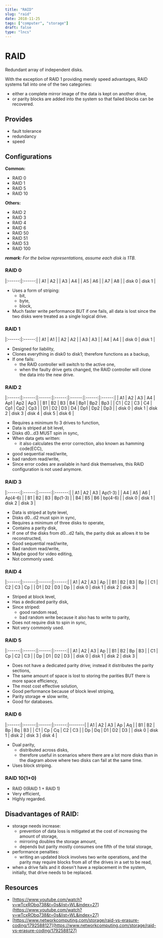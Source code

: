 ```yaml
---
title: "RAID"
slug: "raid"
date: 2018-11-25
tags: ["computer", "storage"]
draft: false
type: "lncs"
---
```

# RAID
Redundant array of independent disks.

With the exception of RAID 1 providing merely speed advantages, RAID systems fall into one of the two categories:
- either a complete mirror image of the data is kept on another drive,
- or parity blocks are added into the system so that failed blocks can be recovered.

## Provides
- fault tolerance
- redundancy
- speed

## Configurations
**Common:**
- RAID 0
- RAID 1
- RAID 5
- RAID 10

**Others:**
- RAID 2
- RAID 3
- RAID 4
- RAID 6
- RAID 50
- RAID 51
- RAID 53
- RAID 100

***remark:** For the below representations, assume each disk is 1TB.*

### RAID 0
|:------:|:------:|
|   A1   |   A2   |
|   A3   |   A4   |
|   A5   |   A6   |
|   A7   |   A8   |
| disk 0 | disk 1 |

- Uses a form of striping:
	- bit,
	- byte,
	- block,
- Much faster write performance BUT if one fails, all data is lost since the two disks were treated as a single logical drive.

### RAID 1
|:------:|:------:|
|   A1   |   A1   |
|   A2   |   A2   |
|   A3   |   A3   |
|   A4   |   A4   |
| disk 0 | disk 1 |

- Designed for liability,
- Clones everything in disk0 to disk1; therefore functions as a backup,
- If one fails:
	- the RAID controller will switch to the active one,
	- when the faulty drive gets changed, the RAID controller will clone the data into the new drive.

### RAID 2
|:------:|:------:|:------:|:------:|:------:|:------:|:------:|
|   A1   |   A2   |   A3   |   A4   |   Ap1  |   Ap2  |   Ap3  |
|   B1   |   B2   |   B3   |   B4   |   Bp1  |   Bp2  |   Bp3  |
|   C1   |   C2   |   C3   |   C4   |   Cp1  |   Cp2  |   Cp3  |
|   D1   |   D2   |   D3   |   D4   |   Dp1  |   Dp2  |   Dp3  |
| disk 0 | disk 1 | disk 2 | disk 3 | disk 4 | disk 5 | disk 6 |

- Requires a minimum fo 3 drives to function,
- Data is striped at bit level,
- Disks d0...d3 MUST spin in sync,
- When data gets written:
	- it also calculates the error correction, also known as hamming code(ECC),
- good sequential read/write,
- bad random read/write,
- Since error codes are available in hard disk themselves, this RAID configuration is not used anymore.

### RAID 3
|:------:|:------:|:------:|:-------:|
|   A1   |   A2   |   A3   | Ap(1-3) |
|   A4   |   A5   |   A6   | Ap(4-6) |
|   B1   |   B2   |   B3   | Bp(1-3) |
|   B4   |   B5   |   B6   | bp(4-6) |
| disk 0 | disk 1 | disk 2 |  disk 3 |

- Data is striped at byte level,
- Disks d0...d2 must spin in sync,
- Requires a minimum of three disks to operate,
- Contains a parity disk,
- If one of the disks from d0...d2 fails, the parity disk as allows it to be reconstructed,
- Good sequential read/write,
- Bad random read/write,
- Maybe good for video editing,
- Not commonly used.

### RAID 4
|:------:|:------:|:------:|:------:|
|   A1   |   A2   |   A3   |   Ap   |
|   B1   |   B2   |   B3   |   Bp   |
|   C1   |   C2   |   C3   |   Cp   |
|   D1   |   D2   |   D3   |   Dp   |
| disk 0 | disk 1 | disk 2 | disk 3 |

- Striped at block level,
- Has a dedicated parity disk,
- Since striped:
	- good random read,
	- bad random write because it also has to write to parity,
- Does not require disk to spin in sync,
- Not very commonly used.

### RAID 5
|:------:|:------:|:------:|:------:|
|   A1   |   A2   |   A3   |   Ap   |
|   B1   |   B2   |   Bp   |   B3   |
|   C1   |   Cp   |   C2   |   C3   |
|   Dp   |   D1   |   D2   |   D3   |
| disk 0 | disk 1 | disk 2 | disk 3 |

- Does not have a dedicated parity drive; instead it distributes the parity sections,
- The same amount of space is lost to storing the parities BUT there is more space efficiency,
- The most cost effective solution,
- Good performance because of block level striping,
- Parity storage => slow write,
- Good for databases.

### RAID 6
|:------:|:------:|:------:|:------:|--------|
|   A1   |   A2   |   A3   |   Ap   | Aq     |
|   B1   |   B2   |   Bp   |   Bq   | B3     |
|   C1   |   Cp   |   Cq   |   C2   | C3     |
|   Dp   |   Dq   |   D1   |   D2   | D3     |
| disk 0 | disk 1 | disk 2 | disk 3 | disk 4 |

- Dual parity,
	- distributed across disks,
	- therefore useful in scenarios where there are a lot more disks than in the diagram above where two disks can fail at the same time.
- Uses block striping.

### RAID 10(1+0)
- RAID 0(RAID 1 + RAID 1)
- Very efficient,
- Highly regarded.

## Disadvantages of RAID:
- storage needs increase:
	- prevention of data loss is mitigated at the cost of increasing the amount of storage,
	- mirroring doubles the storage amount,
	- depends but parity mostly consumes one fifth of the total storage,
- performance penalties:
	- writing an updated block involves two write operations, and the parity may require blocks from all of the drives in a set to be read,
- when a drive fails and it doesn't have a replacement in the system, initially, that drive needs to be replaced.

## Resources
- [https://www.youtube.com/watch?v=wTcxRObq738&t=0s&list=WL&index=27](https://www.youtube.com/watch?v=wTcxRObq738&t=0s&list=WL&index=27)
- [https://www.networkcomputing.com/storage/raid-vs-erasure-coding/1792588127](https://www.networkcomputing.com/storage/raid-vs-erasure-coding/1792588127)
